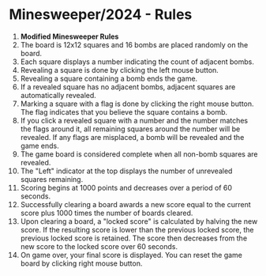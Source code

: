 # Minesweeper/2024 - Rules

1. **Modified Minesweeper Rules**
2. The board is 12x12 squares and 16 bombs are placed randomly on the board.
3. Each square displays a number indicating the count of adjacent bombs.
4. Revealing a square is done by clicking the left mouse button.
5. Revealing a square containing a bomb ends the game.
6. If a revealed square has no adjacent bombs, adjacent squares are automatically revealed.
7. Marking a square with a flag is done by clicking the right mouse button. The flag indicates that you believe the square contains a bomb.
8. If you click a revealed square with a number and the number matches the flags around it, all remaining squares around the number will be revealed. If any flags are misplaced, a bomb will be revealed and the game ends.
9. The game board is considered complete when all non-bomb squares are revealed.
10. The "Left" indicator at the top displays the number of unrevealed squares remaining.
11. Scoring begins at 1000 points and decreases over a period of 60 seconds.
12. Successfully clearing a board awards a new score equal to the current score plus 1000 times the number of boards cleared.
13. Upon clearing a board, a "locked score" is calculated by halving the new score. If the resulting score is lower than the previous locked score, the previous locked score is retained. The score then decreases from the new score to the locked score over 60 seconds.
14. On game over, your final score is displayed. You can reset the game board by clicking right mouse button.

